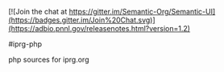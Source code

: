<!--------------------------------------->
<!--NOTES: all the comments are auto-generated. please refer to the tutorial for readme editing at https://adbio.pnnl.gov/tutorial.xxxx-->

<!--adbio-version-->
[![Join the chat at https://gitter.im/Semantic-Org/Semantic-UI](https://badges.gitter.im/Join%20Chat.svg)](https://adbio.pnnl.gov/releasenotes.html?version=1.2)

<!--adbio-title:there should be the right contents in the next line-->
#iprg-php

<!--adbio-description-->
php sources for iprg.org

<!--adbio-publication-->

<!--adbio-funding-->

<!--------------------------------------->
<!--you can add any other information here-->
